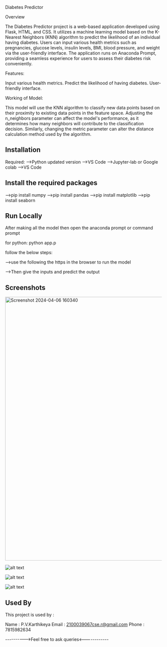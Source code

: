 
Diabetes Predictor

Overview

The Diabetes Predictor project is a web-based application developed using Flask, HTML, and CSS. It utilizes a machine learning model based on the K-Nearest Neighbors (KNN) algorithm to predict the likelihood of an individual having diabetes. Users can input various health metrics such as pregnancies, glucose levels, insulin levels, BMI, blood pressure, and weight via the user-friendly interface. The application runs on Anaconda Prompt, providing a seamless experience for users to assess their diabetes risk conveniently.


Features:

Input various health metrics.
Predict the likelihood of having diabetes.
User-friendly interface.

Working of Model:

This model will use the KNN algorithm to classify new data points based on their proximity to existing data points in the feature space. Adjusting the n_neighbors parameter can affect the model's performance, as it determines how many neighbors will contribute to the classification decision. Similarly, changing the metric parameter can alter the distance calculation method used by the algorithm.

## Installation

Required:
-->Python updated version
-->VS Code
-->Jupyter-lab or Google colab
-->VS Code

## Install the required packages

-->pip install numpy
-->pip install pandas
-->pip install matplotlib
-->pip install seaborn

## Run Locally

After making all the model then open the anaconda prompt or command prompt 

for python:
python app.p

follow the below steps:

-->use the following the https in the browser to run the model

-->Then give the inputs and predict the output



## Screenshots

<img width="845" alt="Screenshot 2024-04-06 160340" src="https://github.com/pabbathikarthikeya/Diabetes-Predictor/assets/124424165/8702b92d-885c-4e41-85c0-37908cc29d93">


![alt text](<Screenshot 2024-04-06 161439.png>)

![alt text](<Screenshot 2024-04-06 161627-1.png>)

![alt text](<Screenshot 2024-04-06 161911.png>)


## Used By

This project is used by :

Name : P.V.Karthikeya
Email : 2100039067cse.r@gmail.com
Phone : 7815982634

---------->Feel free to ask queries<------------

